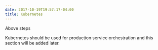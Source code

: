 ```yaml
---
date: 2017-10-19T19:57:17-04:00
title: Kubernetes
---
```


Above steps 

Kubernetes should be used for production service orchestration and this section will
be added later.  